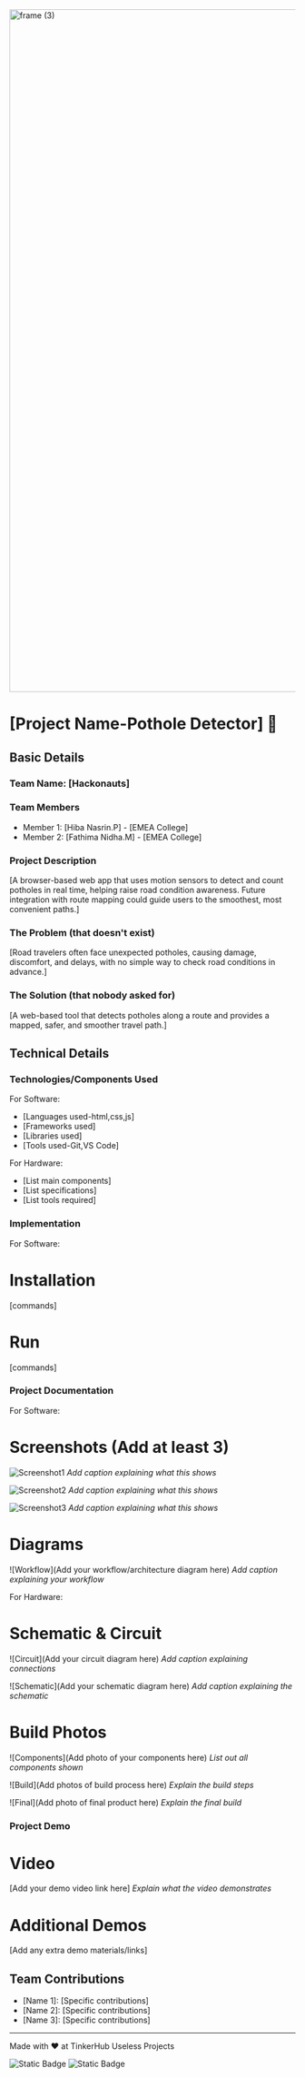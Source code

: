 <img width="3188" height="1202" alt="frame (3)" src="https://github.com/user-attachments/assets/517ad8e9-ad22-457d-9538-a9e62d137cd7" />


# [Project Name-Pothole Detector] 🎯


## Basic Details
### Team Name: [Hackonauts]


### Team Members
- Member 1: [Hiba Nasrin.P] - [EMEA College]
- Member 2: [Fathima Nidha.M] - [EMEA College]

### Project Description
[A browser-based web app that uses motion sensors to detect and count potholes in real time, helping raise road condition awareness. Future integration with route mapping could guide users to the smoothest, most convenient paths.]

### The Problem (that doesn't exist)
[Road travelers often face unexpected potholes, causing damage, discomfort, and delays, with no simple way to check road conditions in advance.]

### The Solution (that nobody asked for)
[A web-based tool that detects potholes along a route and provides a mapped, safer, and smoother travel path.]

## Technical Details
### Technologies/Components Used
For Software:
- [Languages used-html,css,js]
- [Frameworks used]
- [Libraries used]
- [Tools used-Git,VS Code]

For Hardware:
- [List main components]
- [List specifications]
- [List tools required]

### Implementation
For Software:
# Installation
[commands]

# Run
[commands]

### Project Documentation
For Software:

# Screenshots (Add at least 3)
![Screenshot1](./screenshots/screenshotOne.png)
*Add caption explaining what this shows*

![Screenshot2](./screenshots/screenshotTwo.png)
*Add caption explaining what this shows*

![Screenshot3](./screenshots/screenshotThree.png)
*Add caption explaining what this shows*

# Diagrams
![Workflow](Add your workflow/architecture diagram here)
*Add caption explaining your workflow*

For Hardware:

# Schematic & Circuit
![Circuit](Add your circuit diagram here)
*Add caption explaining connections*

![Schematic](Add your schematic diagram here)
*Add caption explaining the schematic*

# Build Photos
![Components](Add photo of your components here)
*List out all components shown*

![Build](Add photos of build process here)
*Explain the build steps*

![Final](Add photo of final product here)
*Explain the final build*

### Project Demo
# Video
[Add your demo video link here]
*Explain what the video demonstrates*

# Additional Demos
[Add any extra demo materials/links]

## Team Contributions
- [Name 1]: [Specific contributions]
- [Name 2]: [Specific contributions]
- [Name 3]: [Specific contributions]

---
Made with ❤️ at TinkerHub Useless Projects 

![Static Badge](https://img.shields.io/badge/TinkerHub-24?color=%23000000&link=https%3A%2F%2Fwww.tinkerhub.org%2F)
![Static Badge](https://img.shields.io/badge/UselessProjects--25-25?link=https%3A%2F%2Fwww.tinkerhub.org%2Fevents%2FQ2Q1TQKX6Q%2FUseless%2520Projects)

